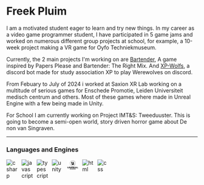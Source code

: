 <h1>Freek Pluim</h1>

I am a motivated student eager to learn and try new things. 
In my career as a video game programmer student, I have participated in 5 game jams and worked on numerous different group projects at school, for example, a 10-week project making a VR game for Oyfo Techniekmuseum.

Currently, the 2 main projects I'm working on are <a href="https://github.com/FreekPluim/Bartender">Bartender</a>, A game inspired by Papers Please and Bartender: The Right Mix. 
And <a href="https://github.com/FreekPluim/XP-Wolfs/">XP-Wolfs</a>, a discord bot made for study association XP to play Werewolves on discord.

From Febuary to July of 2024 i worked at Saxion XR Lab working on a multitude of serious games for Enschede Promotie, Leiden Universiteit medisch centrum and others. 
Most of these games where made in Unreal Engine with a few being made in Unity.

For School I am currently working on Project IMT&S: Tweeduuster. This is going to become a semi-open world, story driven horror game about De non van Singraven.
___

### Languages and Engines
<img align="left" alt="csharp" width="30px" style="padding-right:10px;" src="https://cdn.jsdelivr.net/gh/devicons/devicon/icons/csharp/csharp-original.svg" />
<img align="left" alt="javascript" width="30px" style="padding-right:10px;" src="https://cdn.jsdelivr.net/gh/devicons/devicon/icons/javascript/javascript-original.svg" />
<img align="left" alt="typescript" width="30px" style="padding-right:10px;" src="https://cdn.jsdelivr.net/gh/devicons/devicon/icons/typescript/typescript-original.svg" />
<img align="left" alt="unity" width="30px" style="padding-right:10px;" src="https://cdn.jsdelivr.net/gh/devicons/devicon/icons/unity/unity-original.svg" />
<img align="left" alt="unreal-engine" width="30px" style="padding-right:10px;" src="https://github.com/devicons/devicon/blob/master/icons/unrealengine/unrealengine-original-wordmark.svg" />
<img  align="left" alt="html" width="30px" style="padding-right:10px;" src="https://cdn.jsdelivr.net/gh/devicons/devicon/icons/html5/html5-original.svg" />
<img  align="left" alt="css" width="30px" style="padding-right:10px;" src="https://cdn.jsdelivr.net/gh/devicons/devicon/icons/css3/css3-original.svg" />
</br>
